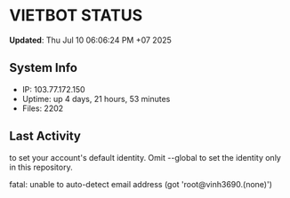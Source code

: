 # VIETBOT STATUS
**Updated**: Thu Jul 10 06:06:24 PM +07 2025

## System Info
- IP: 103.77.172.150
- Uptime: up 4 days, 21 hours, 53 minutes
- Files: 2202

## Last Activity

to set your account's default identity.
Omit --global to set the identity only in this repository.

fatal: unable to auto-detect email address (got 'root@vinh3690.(none)')
